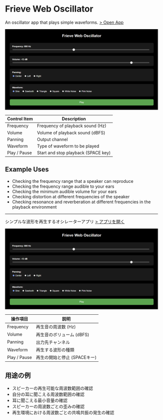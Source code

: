 # Frieve Web Oscillator

An oscillator app that plays simple waveforms.  [> Open App](https://frieve-a.github.io/sound_toolbox/oscillator/oscillator.html)

![Screenshot](oscillator.png)

| Control Item | Description                         |
|--------------|-------------------------------------|
| Frequency    | Frequency of playback sound (Hz)    |
| Volume       | Volume of playback sound (dBFS)     |
| Panning      | Output channel                      |
| Waveform     | Type of waveform to be played       |
| Play / Pause | Start and stop playback (SPACE key) |

## Example Uses

- Checking the frequency range that a speaker can reproduce
- Checking the frequency range audible to your ears
- Checking the minimum audible volume for your ears
- Checking distortion at different frequencies of the speaker
- Checking resonance and reverberation at different frequencies in the playback environment

---

シンプルな波形を再生するオシレーターアプリ [> アプリを開く](https://frieve-a.github.io/sound_toolbox/oscillator/oscillator.html)

![Screenshot](oscillator.png)

| 操作項目     | 説明                        |
|--------------|-----------------------------|
| Frequency    | 再生音の周波数 (Hz)         |
| Volume       | 再生音のボリューム (dBFS)   |
| Panning      | 出力先チャンネル            |
| Waveform     | 再生する波形の種類          |
| Play / Pause | 再生の開始と停止 (SPACEキー)|

## 用途の例

- スピーカーの再生可能な周波数範囲の確認
- 自分の耳に聞こえる周波数範囲の確認
- 耳に聞こえる最小音量の確認
- スピーカーの周波数ごとの歪みの確認
- 再生環境における周波数ごとの共鳴共振の発生の確認
